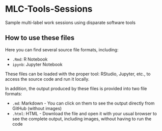 # MLC-Tools-Sessions
Sample multi-label work sessions using disparate software tools

## How to use these files

Here you can find several source file formats, including:

- `.Rmd`: R Notebook
- `ipynb`: Jupyter Notebook

These files can be loaded with the proper tool: RStudio, Jupyter, etc., to access the source code and run it locally.

In addition, the output produced by these files is provided into two file formats:

- `.md`: Markdown - You can click on them to see the output directly from GitHub (without images)
- `.html`: HTML - Download the file and open it with your usual browser to see the complete output, including images, without having to run the code


